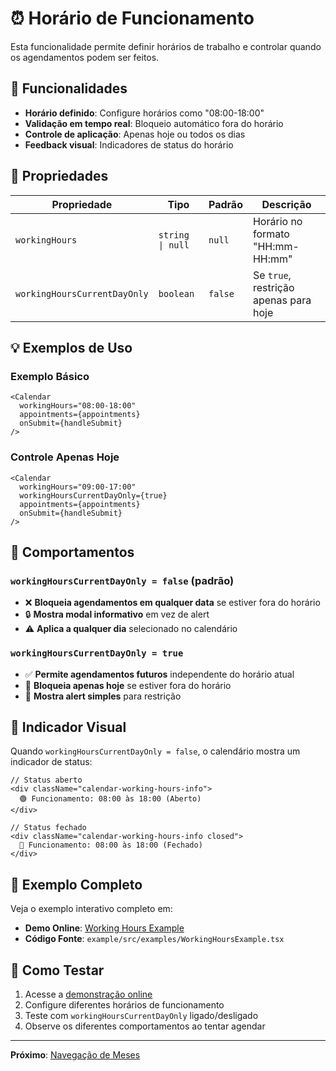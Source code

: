 # ⏰ Horário de Funcionamento

Esta funcionalidade permite definir horários de trabalho e controlar quando os agendamentos podem ser feitos.

## 🎯 Funcionalidades

- **Horário definido**: Configure horários como "08:00-18:00"
- **Validação em tempo real**: Bloqueio automático fora do horário
- **Controle de aplicação**: Apenas hoje ou todos os dias
- **Feedback visual**: Indicadores de status do horário

## 📝 Propriedades

| Propriedade | Tipo | Padrão | Descrição |
|-------------|------|---------|-----------|
| `workingHours` | `string \| null` | `null` | Horário no formato "HH:mm-HH:mm" |
| `workingHoursCurrentDayOnly` | `boolean` | `false` | Se `true`, restrição apenas para hoje |

## 💡 Exemplos de Uso

### Exemplo Básico
```tsx
<Calendar
  workingHours="08:00-18:00"
  appointments={appointments}
  onSubmit={handleSubmit}
/>
```

### Controle Apenas Hoje
```tsx
<Calendar
  workingHours="09:00-17:00"
  workingHoursCurrentDayOnly={true}
  appointments={appointments}
  onSubmit={handleSubmit}
/>
```

## 🔄 Comportamentos

### `workingHoursCurrentDayOnly = false` (padrão)
- ❌ **Bloqueia agendamentos em qualquer data** se estiver fora do horário
- 🔒 **Mostra modal informativo** em vez de alert
- ⚠️ **Aplica a qualquer dia** selecionado no calendário

### `workingHoursCurrentDayOnly = true`
- ✅ **Permite agendamentos futuros** independente do horário atual
- 🚨 **Bloqueia apenas hoje** se estiver fora do horário
- 📱 **Mostra alert simples** para restrição

## 🎨 Indicador Visual

Quando `workingHoursCurrentDayOnly = false`, o calendário mostra um indicador de status:

```tsx
// Status aberto
<div className="calendar-working-hours-info">
  🟢 Funcionamento: 08:00 às 18:00 (Aberto)
</div>

// Status fechado
<div className="calendar-working-hours-info closed">
  🔴 Funcionamento: 08:00 às 18:00 (Fechado)
</div>
```

## 🔗 Exemplo Completo

Veja o exemplo interativo completo em:
- **Demo Online**: [Working Hours Example](http://localhost:3000/working-hours)
- **Código Fonte**: `example/src/examples/WorkingHoursExample.tsx`

## 📱 Como Testar

1. Acesse a [demonstração online](http://localhost:3000/working-hours)
2. Configure diferentes horários de funcionamento
3. Teste com `workingHoursCurrentDayOnly` ligado/desligado
4. Observe os diferentes comportamentos ao tentar agendar

---

**Próximo**: [Navegação de Meses](./previous-months.md)
